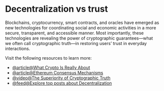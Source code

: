 # Decentralization vs trust

Blockchains, cryptocurrency, smart contracts, and oracles have emerged as new technologies for coordinating social and economic activities in a more secure, transparent, and accessible manner. Most importantly, these technologies are revealing the power of cryptographic guarantees—what we often call cryptographic truth—in restoring users’ trust in everyday interactions.

Visit the following resources to learn more:

- [@article@What Crypto Is Really About](https://blog.chain.link/what-crypto-is-really-about/)
- [@article@Ethereum Consensus Mechanisms](https://ethereum.org/en/developers/docs/consensus-mechanisms/)
- [@video@The Superiority of Cryptographic Truth](https://youtu.be/AEtBPbmIRKQ)
- [@feed@Explore top posts about Decentralization](https://app.daily.dev/tags/decentralization?ref=roadmapsh)
